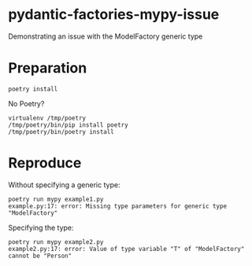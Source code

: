 # pydantic-factories-mypy-issue
Demonstrating an issue with the ModelFactory generic type

# Preparation

```
poetry install
```

No Poetry?
```
virtualenv /tmp/poetry
/tmp/poetry/bin/pip install poetry
/tmp/poetry/bin/poetry install
```

# Reproduce

Without specifying a generic type:
```
poetry run mypy example1.py
example.py:17: error: Missing type parameters for generic type "ModelFactory"
```

Specifying the type:
```
poetry run mypy example2.py
example2.py:17: error: Value of type variable "T" of "ModelFactory" cannot be "Person"
```
